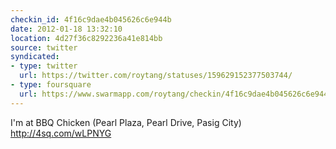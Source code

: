 ```yaml
---
checkin_id: 4f16c9dae4b045626c6e944b
date: 2012-01-18 13:32:10
location: 4d27f36c8292236a41e814bb
source: twitter
syndicated:
- type: twitter
  url: https://twitter.com/roytang/statuses/159629152377503744/
- type: foursquare
  url: https://www.swarmapp.com/roytang/checkin/4f16c9dae4b045626c6e944b
---
```


I'm at BBQ Chicken (Pearl Plaza, Pearl Drive, Pasig City) http://4sq.com/wLPNYG